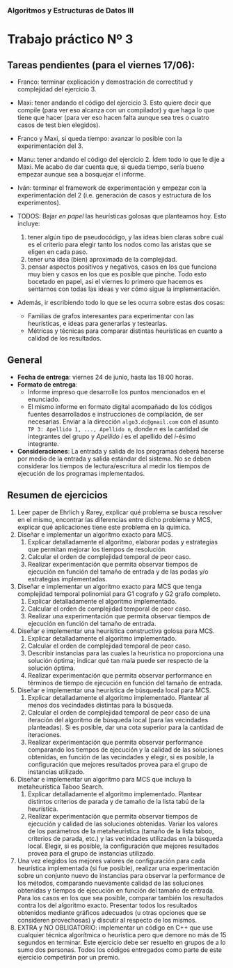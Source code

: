 ### Algoritmos y Estructuras de Datos III
# Trabajo práctico Nº 3

## Tareas pendientes (para el viernes 17/06):
* Franco: terminar explicación y demostración de correctitud y complejidad del
  ejercicio 3.

* Maxi: tener andando el código del ejercicio 3. Esto quiere decir que compile
  (para ver eso alcanza con un compilador) y que haga lo que tiene que hacer
  (para ver eso hacen falta aunque sea tres o cuatro casos de test bien
  elegidos).

* Franco y Maxi, si queda tiempo: avanzar lo posible con la experimentación
  del 3.

* Manu: tener andando el código del ejercicio 2. Ídem todo lo que le dije a
  Maxi. Me acabo de dar cuenta que, si queda tiempo, sería bueno empezar
  aunque sea a bosquejar el informe.

* Iván: terminar el framework de experimentación y empezar con la
  experimentación del 2 (i.e. generación de casos y estructura de los
  experimentos).

* TODOS: Bajar *en papel* las heurísticas golosas que planteamos hoy. Esto
  incluye:
  1. tener algún tipo de pseudocódigo, y las ideas bien claras sobre cuál es
     el criterio para elegir tanto los nodos como las aristas que se eligen en
     cada paso.
  2. tener una idea (bien) aproximada de la complejidad.
  3. pensar aspectos positivos y negativos, casos en los que funciona muy bien
     y casos en los que es posible que pinche. Todo esto bocetado en papel,
     así el viernes lo primero que hacemos es sentarnos con todas las ideas y
     ver cómo sigue la implementación.

* Además, ir escribiendo todo lo que se les ocurra sobre estas dos cosas:
  * Familias de grafos interesantes para experimentar con las heurísticas, e
    ideas para generarlas y testearlas.
  * Métricas y técnicas para comparar distintas heurísticas en cuanto a
    calidad de los resultados.

## General
* **Fecha de entrega**: viernes 24 de junio, hasta las 18:00 horas.
* **Formato de entrega**:
  * Informe impreso que desarrolle los puntos mencionados en el enunciado.
  * El mismo informe en formato digital acompañado de los códigos fuentes
    desarrollados e instrucciones de compilación, de ser necesarias. Enviar a
    la dirección `algo3.dc@gmail.com` con el asunto `TP 3: Apellido 1, ...,
    Apellido n`, donde *n* es la cantidad de integrantes del grupo y *Apellido
    i* es el apellido del *i*-ésimo integrante.
* **Consideraciones**: La entrada y salida de los programas deberá hacerse por
  medio de la entrada y salida estándar del sistema. No se deben considerar
  los tiempos de lectura/escritura al medir los tiempos de ejecución de los
  programas implementados.

## Resumen de ejercicios
1. Leer paper de Ehrlich y Rarey, explicar qué problema se busca resolver en
   el mismo, encontrar las diferencias entre dicho problema y MCS, explicar
   qué aplicaciones tiene este problema en la química.
2. Diseñar e implementar un algoritmo exacto para MCS.
   1. Explicar detalladamente el algoritmo, elaborar podas y
      estrategias que permitan mejorar los tiempos de resolución.
   2. Calcular el orden de complejidad temporal de peor caso.
   3. Realizar experimentación que permita observar tiempos de ejecución en
      función del tamaño de entrada y de las podas y/o estrategias
      implementadas.
3. Diseñar e implementar un algoritmo exacto para MCS que tenga complejidad
   temporal polinomial para G1 cografo y G2 grafo completo.
   1. Explicar detalladamente el algoritmo implementado.
   2. Calcular el orden de complejidad temporal de peor caso.
   3. Realizar una experimentación que permita observar tiempos de ejecución
      en función del tamaño de entrada.
4. Diseñar e implementar una heurística constructiva golosa para MCS.
   1. Explicar detalladamente el algoritmo implementado.
   2. Calcular el orden de complejidad temporal de peor caso.
   3. Describir instancias para las cuales la heurística no proporciona una
      solución óptima; indicar qué tan mala puede ser respecto de la solución
      óptima.
   4. Realizar experimentación que permita observar performance en
      términos de tiempo de ejecución en función del tamaño de entrada.
5. Diseñar e implementar una heurística de búsqueda local para MCS.
   1. Explicar detalladamente el algoritmo implementado. Plantear al menos dos
      vecindades distintas para la búsqueda.
   2. Calcular el orden de complejidad temporal de peor caso de una iteración
      del algoritmo de búsqueda local (para las vecindades planteadas). Si es
      posible, dar una cota superior para la cantidad de iteraciones.
   3. Realizar experimentación que permita observar performance comparando los
      tiempos de ejecución y la calidad de las soluciones obtenidas, en
      función de las vecindades y elegir, si es posible, la configuración que
      mejores resultados provea para el grupo de instancias utilizado.
6. Diseñar e implementar un algoritmo para MCS que incluya la metaheurística
   Taboo Search.
   1. Explicar detalladamente el algoritmo implementado. Plantear distintos
      criterios de parada y de tamaño de la lista tabú de la heurística.
   2. Realizar experimentación que permita observar tiempos de ejecución y
      calidad de las soluciones obtenidas. Variar los valores de los
      parámetros de la metaheurística (tamaño de la lista taboo, criterios de
      parada, etc.) y las vecindades utilizadas en la búsqueda local. Elegir,
      si es posible, la configuración que mejores resultados provea para el
      grupo de instancias utilizado.
7. Una vez elegidos los mejores valores de configuración para cada heurística
   implementada (si fue posible), realizar una experimentación sobre un
   conjunto nuevo de instancias para observar la performance de los métodos,
   comparando nuevamente calidad de las soluciones obtenidas y tiempos de
   ejecución en función del tamaño de entrada. Para los casos en los que sea
   posible, comparar también los resultados contra los del algoritmo exacto.
   Presentar todos los resultados obtenidos mediante gráficos adecuados (u
   otras opciones que se consideren provechosas) y discutir al respecto de los
   mismos.
8. EXTRA y NO OBLIGATORIO: implementar un código en C++ que use cualquier
   técnica algorítmica o heurística pero que demore no más de 15 segundos en
   terminar. Este ejercicio debe ser resuelto en grupos de a lo sumo dos
   personas. Todos los códigos entregados como parte de este ejercicio
   competirán por un premio.

